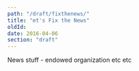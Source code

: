 ```yaml
---
path: "/draft/fixthenews/"
title: "et's Fix the News"
oldId: 
date: 2016-04-06
section: "draft"
---
```

News stuff - endowed organization etc etc
